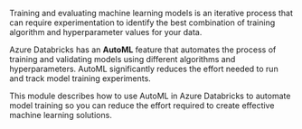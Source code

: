 Training and evaluating machine learning models is an iterative process that can require experimentation to identify the best combination of training algorithm and hyperparameter values for your data.

Azure Databricks has an **AutoML** feature that automates the process of training and validating models using different algorithms and hyperparameters. AutoML significantly reduces the effort needed to run and track model training experiments.

This module describes how to use AutoML in Azure Databricks to automate model training so you can reduce the effort required to create effective machine learning solutions.
